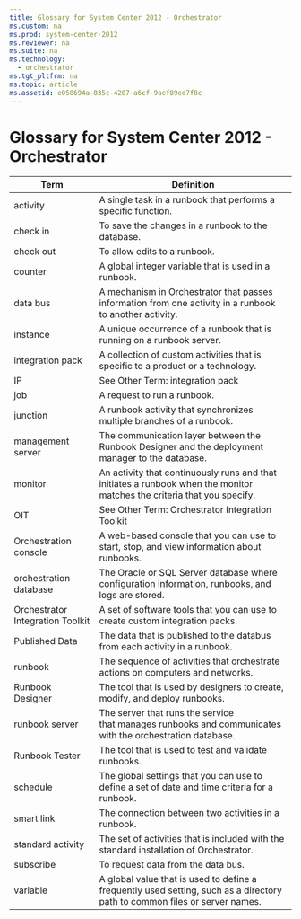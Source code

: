 ```yaml
---
title: Glossary for System Center 2012 - Orchestrator
ms.custom: na
ms.prod: system-center-2012
ms.reviewer: na
ms.suite: na
ms.technology: 
  - orchestrator
ms.tgt_pltfrm: na
ms.topic: article
ms.assetid: e058694a-035c-4207-a6cf-9acf89ed7f8c
---
```

# Glossary for System Center 2012 - Orchestrator


|Term|Definition|
|--------|--------------|
|activity|A single task in a runbook that performs a specific function.|
|check in|To save the changes in a runbook to the database.|
|check out|To allow edits to a runbook.|
|counter|A global integer variable that is used in a runbook.|
|data bus|A mechanism in Orchestrator that passes information from one activity in a runbook to another activity.|
|instance|A unique occurrence of a runbook that is running on a runbook server.|
|integration pack|A collection of custom activities that is specific to a product or a technology.|
|IP|See Other Term: integration pack|
|job|A request to run a runbook.|
|junction|A runbook activity that synchronizes multiple branches of a runbook.|
|management server|The communication layer between the Runbook Designer and the deployment manager to the database.|
|monitor|An activity that continuously runs and that initiates a runbook when the monitor matches the criteria that you specify.|
|OIT|See Other Term: Orchestrator Integration Toolkit|
|Orchestration console|A web\-based console that you can use to start, stop, and view information about runbooks.|
|orchestration database|The Oracle or SQL Server database where configuration information, runbooks, and logs are stored.|
|Orchestrator Integration Toolkit|A set of software tools that you can use to create custom integration packs.|
|Published Data|The data that is published to the databus from each activity in a runbook.|
|runbook|The sequence of activities that orchestrate actions on computers and networks.|
|Runbook Designer|The tool that is used by designers to create, modify, and deploy runbooks.|
|runbook server|The server that runs the service that manages runbooks and communicates with the orchestration database.|
|Runbook Tester|The tool that is used to test and validate runbooks.|
|schedule|The global settings that you can use to define a set of date and time criteria for a runbook.|
|smart link|The connection between two activities in a runbook.|
|standard activity|The set of activities that is included with the standard installation of Orchestrator.|
|subscribe|To request data from the data bus.|
|variable|A global value that is used to define a frequently used setting, such as a directory path to common files or server names.|

